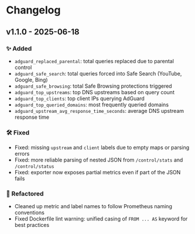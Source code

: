 # Changelog

## v1.1.0 - 2025-06-18
### ✨ Added
- `adguard_replaced_parental`: total queries replaced due to parental control
- `adguard_safe_search`: total queries forced into Safe Search (YouTube, Google, Bing)
- `adguard_safe_browsing`: total Safe Browsing protections triggered
- `adguard_top_upstreams`: top DNS upstreams based on query count
- `adguard_top_clients`: top client IPs querying AdGuard
- `adguard_top_queried_domains`: most frequently queried domains
- `adguard_upstream_avg_response_time_seconds`: average DNS upstream response time

### 🛠 Fixed
- Fixed: missing `upstream` and `client` labels due to empty maps or parsing errors
- Fixed: more reliable parsing of nested JSON from `/control/stats` and `/control/status`
- Fixed: exporter now exposes partial metrics even if part of the JSON fails

### 🔄 Refactored
- Cleaned up metric and label names to follow Prometheus naming conventions
- Fixed Dockerfile lint warning: unified casing of `FROM ... AS` keyword for best practices
